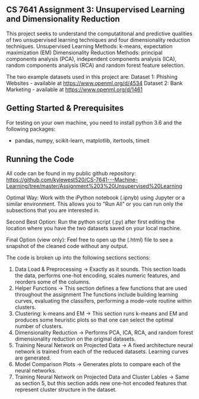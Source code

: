 ## CS 7641 Assignment 3: Unsupervised Learning and Dimensionality Reduction
This project seeks to understand the computatitonal and predictive qualities of two unsupervised learning techniques and four dimensionality reduction techniques.
Unsupervised Learning Methods: k-means, expectation maximization (EM)
Dimensionality Reduction Methods: principal components analysis (PCA), independent components analysis (ICA), random components analysis (RCA) and random forest feature selection.

The two example datasets used in this project are:
Dataset 1: Phishing Websites - available at https://www.openml.org/d/4534
Dataset 2: Bank Marketing - available at https://www.openml.org/d/1461


## Getting Started & Prerequisites
For testing on your own machine, you need to install python 3.6 and the following packages:
- pandas, numpy, scikit-learn, matplotlib, itertools, timeit


## Running the Code
All code can be found in my public github repository: https://github.com/kylewest520/CS-7641---Machine-Learning/tree/master/Assignment%203%20Unsupervised%20Learning

Optimal Way: Work with the iPython notebook (.ipnyb) using Jupyter or a similar environment. This allows you to "Run All" or you can run only the subsections that you are interested in.

Second Best Option: Run the python script (.py) after first editing the location where you have the two datasets saved on your local machine.

Final Option (view only): Feel free to open up the (.html) file to see a snapshot of the cleaned code without any output.

The code is broken up into the following sections sections:
1. Data Load & Preprocessing -> Exactly as it sounds. This section loads the data, performs one-hot encoding, scales numeric features, and reorders some of the columns.
2. Helper Functions -> This section defines a few functions that are used throughout the assignment The functions include building learning curves, evaluating the classifers, performing a mode-vote routine within clusters.
3. Clustering: k-means and EM -> This section runs k-means and EM and produces some heuristic plots so that one can select the optimal number of clusters.
4. Dimensionality Reduction -> Performs PCA, ICA, RCA, and random forest dimensionality reduction on the original datasets.
5. Training Neural Network on Projected Data -> A fixed architecture neural network is trained from each of the reduced datasets. Learning curves are generated.
6. Model Comparison Plots -> Generates plots to compare each of the neural networks.
7. Training Neural Network on Projected Data and Cluster Lables -> Same as section 5, but this section adds new one-hot encoded features that represent cluster structure in the dataset.
